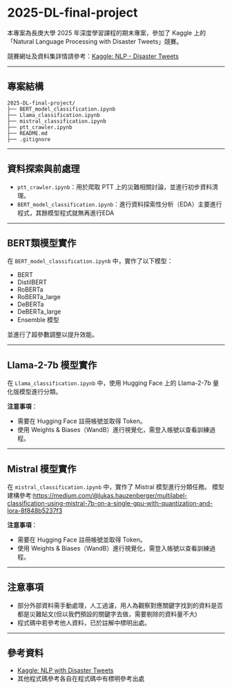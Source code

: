 # 2025-DL-final-project

本專案為長庚大學 2025 年深度學習課程的期末專案，參加了 Kaggle 上的「Natural Language Processing with Disaster Tweets」競賽。

競賽網址及資料集詳情請參考：[Kaggle: NLP - Disaster Tweets](https://www.kaggle.com/competitions/nlp-getting-started)

---

## 專案結構
```
2025-DL-final-project/
├── BERT_model_classification.ipynb
├── Llama_classification.ipynb
├── mistral_classification.ipynb
├── ptt_crawler.ipynb
├── README.md
├── .gitignore
```

---


##  資料探索與前處理

- `ptt_crawler.ipynb`：用於爬取 PTT 上的災難相關討論，並進行初步資料清理。
- `BERT_model_classification.ipynb`：進行資料探索性分析（EDA）主要進行程式，其餘模型程式就無再進行EDA

---

## BERT類模型實作

在 `BERT_model_classification.ipynb` 中，實作了以下模型：

- BERT
- DistilBERT
- RoBERTa
- RoBERTa_large
- DeBERTa
- DeBERTa_large
- Ensemble 模型

並進行了超參數調整以提升效能。

---

## Llama-2-7b 模型實作

在 `Llama_classification.ipynb` 中，使用 Hugging Face 上的 Llama-2-7b 量化版模型進行分類。

**注意事項**：

- 需要在 Hugging Face 註冊帳號並取得 Token。
- 使用 Weights & Biases（WandB）進行視覺化，需登入帳號以查看訓練過程。

---

## Mistral 模型實作

在 `mistral_classification.ipynb` 中，實作了 Mistral 模型進行分類任務。
模型建構參考:https://medium.com/@lukas.hauzenberger/multilabel-classification-using-mistral-7b-on-a-single-gpu-with-quantization-and-lora-8f848b5237f3

**注意事項**：

- 需要在 Hugging Face 註冊帳號並取得 Token。
- 使用 Weights & Biases（WandB）進行視覺化，需登入帳號以查看訓練過程。

---


## 注意事項

- 部分外部資料需手動處理，人工過濾，用人為觀察對應關鍵字找到的資料是否都是災難貼文(但以我們預設的關鍵字去做，需要剔除的資料量不大)
- 程式碼中若參考他人資料，已於註解中標明出處。

---

##  參考資料

- [Kaggle: NLP with Disaster Tweets](https://www.kaggle.com/competitions/nlp-getting-started)
- 其他程式碼參考各自在程式碼中有標明參考出處
